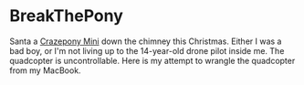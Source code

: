 # BreakThePony
Santa a [Crazepony Mini](http://www.crazepony.com/products/mini.html) down the chimney this Christmas. Either I was a bad boy, or I'm not living up to the 14-year-old drone pilot inside me.  The quadcopter is uncontrollable.  Here is my attempt to wrangle the quadcopter from my MacBook.